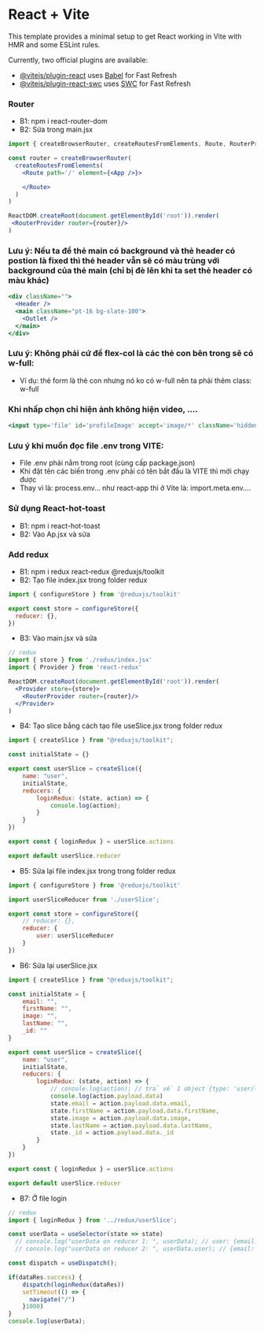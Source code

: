 # React + Vite

This template provides a minimal setup to get React working in Vite with HMR and some ESLint rules.

Currently, two official plugins are available:

- [@vitejs/plugin-react](https://github.com/vitejs/vite-plugin-react/blob/main/packages/plugin-react/README.md) uses [Babel](https://babeljs.io/) for Fast Refresh
- [@vitejs/plugin-react-swc](https://github.com/vitejs/vite-plugin-react-swc) uses [SWC](https://swc.rs/) for Fast Refresh

### Router 

- B1: npm i react-router-dom
- B2: Sửa trong main.jsx
```jsx
import { createBrowserRouter, createRoutesFromElements, Route, RouterProvider } from 'react-router-dom'

const router = createBrowserRouter(
  createRoutesFromElements(
    <Route path='/' element={<App />}>

    </Route>
  )
)

ReactDOM.createRoot(document.getElementById('root')).render(
 <RouterProvider router={router}/>
)
```

### Lưu ý: Nếu ta để thẻ main có background và thẻ header có postion là fixed thì thẻ header vẫn sẽ có màu trùng với background của thẻ main (chỉ bị đè lên khi ta set thẻ header có màu khác)

```jsx
<div className="">
  <Header />
  <main className="pt-16 bg-slate-100">
    <Outlet />
  </main>
</div>
```

### Lưu ý: Không phải cứ để flex-col là các thẻ con bên trong sẽ có w-full:

- Ví dụ: thẻ form là thẻ con nhưng nó ko có w-full nên ta phải thêm class: w-full

### Khi nhấp chọn chỉ hiện ảnh không hiện video, ....

```jsx
<input type='file' id='profileImage' accept='image/*' className='hidden' onChange={handleUploadProfileImage}/>
```

### Lưu ý khi muốn đọc file .env trong VITE: 
- File .env phải nằm trong root (cùng cấp package.json)
- Khi đặt tên các biến trong .env phải có tên bắt đầu là VITE thì mới chạy được
- Thay vì là: process.env... như react-app thì ở Vite là: import.meta.env....

### Sử dụng React-hot-toast
- B1: npm i react-hot-toast
- B2: Vào Ap.jsx và sửa

### Add redux
- B1: npm i redux react-redux @reduxjs/toolkit
- B2: Tạo file index.jsx trong folder redux
```jsx
import { configureStore } from '@reduxjs/toolkit'

export const store = configureStore({
  reducer: {},
})
```
- B3: Vào main.jsx và sửa
```jsx
// redux
import { store } from './redux/index.jsx'
import { Provider } from 'react-redux'

ReactDOM.createRoot(document.getElementById('root')).render(
  <Provider store={store}>
    <RouterProvider router={router}/>
  </Provider>
)
```

- B4: Tạo slice bằng cách tạo file useSlice.jsx trong folder redux 
```jsx
import { createSlice } from "@reduxjs/toolkit";

const initialState = {}

export const userSlice = createSlice({
    name: "user",
    initialState,
    reducers: {
        loginRedux: (state, action) => {
            console.log(action);
        }
    }
})

export const { loginRedux } = userSlice.actions

export default userSlice.reducer
```

- B5: Sửa lại file index.jsx trong trong folder redux 

```jsx
import { configureStore } from '@reduxjs/toolkit'

import userSliceReducer from './userSlice';

export const store = configureStore({
    // reducer: {},
    reducer: {
        user: userSliceReducer
    }
})
```
- B6: Sửa lại userSlice.jsx

```jsx
import { createSlice } from "@reduxjs/toolkit";

const initialState = {
    email: "",
    firstName: "",
    image: "",
    lastName: "",
    _id: ""
}

export const userSlice = createSlice({
    name: "user",
    initialState,
    reducers: {
        loginRedux: (state, action) => {
            // console.log(action); // trả về 1 object {type: 'user/loginRedux', payload: {data: {...}, mesage: "...", success: true}}
            console.log(action.payload.data)
            state.email = action.payload.data.email,
            state.firstName = action.payload.data.firstName,
            state.image = action.payload.data.image,
            state.lastName = action.payload.data.lastName,
            state._id = action.payload.data._id
        }
    }
})

export const { loginRedux } = userSlice.actions

export default userSlice.reducer
```

- B7: Ở file login

```jsx
// redux
import { loginRedux } from '../redux/userSlice';

const userData = useSelector(state => state)
  // console.log("userData on reducer 1: ", userData); // user: {email: "", ....}
  // console.log("userData on reducer 2: ", userData.user); // {email: "", ....}

const dispatch = useDispatch();

if(dataRes.success) {
    dispatch(loginRedux(dataRes))
    setTimeout(() => {
      navigate("/")
    }1000)
} 
console.log(userData);
```